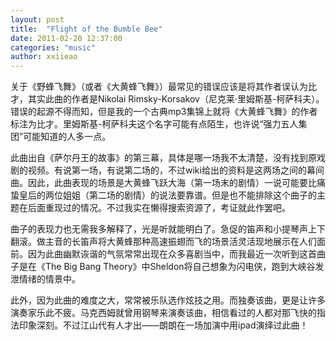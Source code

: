 ```yaml
---
layout: post
title:  "Flight of the Bumble Bee"
date: 2011-02-20 12:37:00
categories: "music"
author: xxiieao
---
```


关于《野蜂飞舞》（或者《大黄蜂飞舞》）最常见的错误应该是将其作者误认为比才，其实此曲的作者是Nikolai Rimsky-Korsakov（尼克莱·里姆斯基-柯萨科夫）。错误的起源不得而知，但是我的一个古典mp3集锦上就将《大黄蜂飞舞》的作者标注为比才。里姆斯基-柯萨科夫这个名字可能有点陌生，也许说“强力五人集团”可能知道的人多一点。

此曲出自《萨尔丹王的故事》的第三幕，具体是哪一场我不太清楚，没有找到原戏剧的视频。有说第一场，有说第二场的，不过wiki给出的资料是这两场之间的幕间曲。因此，此曲表现的场景是大黄蜂飞跃大海（第一场末的剧情）一说可能要比痛蛰皇后的两位姐姐（第二场的剧情）的说法要靠谱。但是也不能排除这个曲子的主题在后面重现过的情况。不过我实在懒得搜索资源了，考证就此作罢吧。

曲子的表现力也无需我多解释了，光是听就能明白了。急促的笛声和小提琴声上下翻滚。做主音的长笛声将大黄蜂那种高速振翅而飞的场景活灵活现地展示在人们面前。因为此曲幽默诙谐的气氛常常出现在众多喜剧当中，而我最近一次听到这首曲子是在《The Big Bang Theory》中Sheldon将自己想象为闪电侠，跑到大峡谷发泄情绪的情景中。

此外，因为此曲的难度之大，常常被乐队选作炫技之用。而独奏该曲，更是让许多演奏家乐此不疲。马克西姆就曾用钢琴来演奏该曲，相信看过的人都对那飞快的指法印象深刻。不过江山代有人才出——朗朗在一场加演中用ipad演绎过此曲！